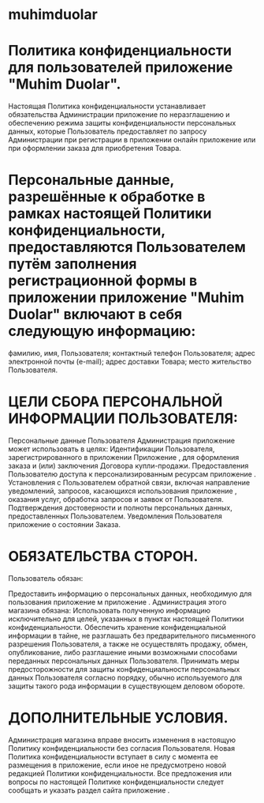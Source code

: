 # muhimduolar

# Политика конфиденциальности для пользователей приложение "Muhim  Duolar".
Настоящая Политика конфиденциальности устанавливает обязательства Администрации приложение по неразглашению и обеспечению режима защиты конфиденциальности персональных данных, которые Пользователь предоставляет по запросу Администрации при регистрации в приложении онлайн приложение или при оформлении заказа для приобретения Товара.

# Персональные данные, разрешённые к обработке в рамках настоящей Политики конфиденциальности, предоставляются Пользователем путём заполнения регистрационной формы в приложении приложение "Muhim  Duolar" включают в себя следующую информацию:
фамилию, имя, Пользователя;
контактный телефон Пользователя;
адрес электронной почты (e-mail);
адрес доставки Товара;
место жительство Пользователя.
# ЦЕЛИ СБОРА ПЕРСОНАЛЬНОЙ ИНФОРМАЦИИ ПОЛЬЗОВАТЕЛЯ:
Персональные данные Пользователя Администрация приложение может использовать в целях:
Идентификации Пользователя, зарегистрированного в приложении Приложение , для оформления заказа и (или) заключения Договора купли-продажи.
Предоставления Пользователю доступа к персонализированным ресурсам приложение .
Установления с Пользователем обратной связи, включая направление уведомлений, запросов, касающихся использования приложение , оказания услуг, обработка запросов и заявок от Пользователя.
Подтверждения достоверности и полноты персональных данных, предоставленных Пользователем.
Уведомления Пользователя приложение о состоянии Заказа.
# ОБЯЗАТЕЛЬСТВА СТОРОН.
Пользователь обязан:

Предоставить информацию о персональных данных, необходимую для пользования приложение м приложение .
Администрация этого магазина обязана:
Использовать полученную информацию исключительно для целей, указанных в пунктах настоящей Политики конфиденциальности.
Обеспечить хранение конфиденциальной информации в тайне, не разглашать без предварительного письменного разрешения Пользователя, а также не осуществлять продажу, обмен, опубликование, либо разглашение иными возможными способами переданных персональных данных Пользователя.
Принимать меры предосторожности для защиты конфиденциальности персональных данных Пользователя согласно порядку, обычно используемого для защиты такого рода информации в существующем деловом обороте.
# ДОПОЛНИТЕЛЬНЫЕ УСЛОВИЯ.
Администрация магазина вправе вносить изменения в настоящую Политику конфиденциальности без согласия Пользователя.
Новая Политика конфиденциальности вступает в силу с момента ее размещения в приложение, если иное не предусмотрено новой редакцией Политики конфиденциальности.
Все предложения или вопросы по настоящей Политике конфиденциальности следует сообщать и указать раздел сайта приложение .
